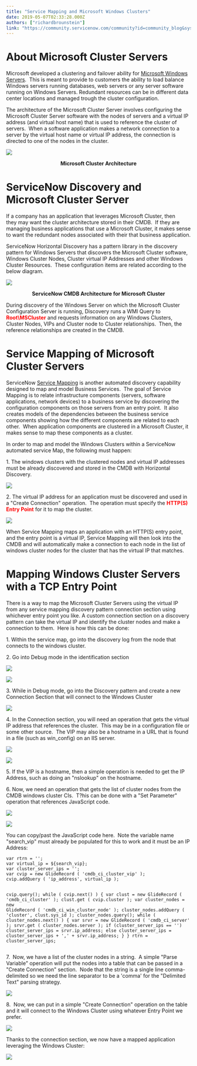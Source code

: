 ```yaml
---
title: "Service Mapping and Microsoft Windows Clusters"
date: 2019-05-07T02:33:28.000Z
authors: ["richardbrounstein"]
link: "https://community.servicenow.com/community?id=community_blog&sys_id=234cc8c9db913f0813b5fb2439961960"
---
```

<h1>About Microsoft Cluster Servers</h1>
<p>Microsoft developed a clustering and failover ability for <a href="https://docs.microsoft.com/en-us/windows-server/failover-clustering/failover-clustering-overview" rel="nofollow">Microsoft Windows Servers</a>.  This is meant to provide to customers the ability to load balance Windows servers running databases, web servers or any server software running on Windows Servers. Redundant resources can be in different data center locations and managed trough the cluster configuration.</p>
<p>The architecture of the Microsoft Cluster Server involves configuring the Microsoft Cluster Server software with the nodes of servers and a virtual IP address (and virtual host name) that is used to reference the cluster of servers.  When a software application makes a network connection to a server by the virtual host name or virtual IP address, the connection is directed to one of the nodes in the cluster.</p>
<p><img style="display: block; margin-left: auto; margin-right: auto;" src="https://community.servicenow.com/cded8c09dbd13f0813b5fb2439961942.iix" /></p>
<p style="text-align: center;"><strong>Microsoft Cluster Architecture</strong></p>
<h1>ServiceNow Discovery and Microsoft Cluster Server</h1>
<p>If a company has an application that leverages Microsoft Cluster, then they may want the cluster architecture stored in their CMDB.  If they are managing business applications that use a Microsoft Cluster, it makes sense to want the redundant nodes associated with their that business application.</p>
<p>ServiceNow Horizontal Discovery has a pattern library in the discovery pattern for Windows Servers that discovers the Microsoft Cluster software, Windows Cluster Nodes, Cluster virtual IP Addresses and other Windows Cluster Resources.  These configuration items are related according to the below diagram.</p>
<p><img style="display: block; margin-left: auto; margin-right: auto;" src="https://community.servicenow.com/8d6e844ddbd13f0813b5fb24399619e6.iix" /></p>
<p style="text-align: center;"><strong>ServiceNow CMDB Architecture for Microsoft Cluster</strong></p>
<p>During discovery of the Windows Server on which the Microsoft Cluster Configuration Server is running, Discovery runs a WMI Query to <strong><span style="color: #ff0000;">Root\MSCluster</span></strong> and requests information on any Windows Clusters, Cluster Nodes, VIPs and Cluster node to Cluster relationships.  Then, the reference relationships are created in the CMDB.</p>
<h1>Service Mapping of Microsoft Cluster Servers</h1>
<p>ServiceNow <a href="https://www.servicenow.com/products/service-mapping.html" rel="nofollow">Service Mapping</a> is another automated discovery capability designed to map and model Business Services.  The goal of Service Mapping is to relate infrastructure components (servers, software applications, network devices) to a business service by discovering the configuration components on those servers from an entry point.  It also creates models of the dependencies between the business service components showing how the different components are related to each other.  When application components are clustered in a Microsoft Cluster, it makes sense to map these components as a cluster.</p>
<p>In order to map and model the Windows Clusters within a ServiceNow automated service Map, the following must happen:</p>
<p>1. The windows clusters with the clustered nodes and virtual IP addresses must be already discovered and stored in the CMDB with Horizontal Discovery.</p>
<p><img src="https://community.servicenow.com/e0109049db153f0813b5fb243996193b.iix" /></p>
<p>2. The virtual IP address for an application must be discovered and used in a &#34;Create Connection&#34; operation.  The operation must specify the <strong><span style="color: #ff0000;">HTTP(S) Entry Point</span></strong> for it to map the cluster.</p>
<p><img src="https://community.servicenow.com/0fe0d88ddb153f0813b5fb2439961941.iix" /></p>
<p>When Service Mapping maps an application with an HTTP(S) entry point, and the entry point is a virtual IP, Service Mapping will then look into the CMDB and will automatically make a connection to each node in the list of windows cluster nodes for the cluster that has the virtual IP that matches.</p>
<h1>Mapping Windows Cluster Servers with a TCP Entry Point</h1>
<p>There is a way to map the Microsoft Cluster Servers using the virtual IP from any service mapping discovery pattern connection section using whichever entry point you like. A custom connection section on a discovery pattern can take the virtual IP and identify the cluster nodes and make a connection to them.  Here is how this can be done:</p>
<p>1. Within the service map, go into the discovery log from the node that connects to the windows cluster.</p>
<p>2. Go into Debug mode in the identification section</p>
<p><img src="https://community.servicenow.com/91021485db553f0813b5fb2439961939.iix" /></p>
<p><img src="https://community.servicenow.com/481250c5db553f0813b5fb2439961912.iix" /></p>
<p>3. While in Debug mode, go into the Discovery pattern and create a new Connection Section that will connect to the Windows Cluster</p>
<p><img src="https://community.servicenow.com/d2a2d80ddb553f0813b5fb2439961970.iix" /></p>
<p>4. In the Connection section, you will need an operation that gets the virtual IP address that references the cluster.  This may be in a configuration file or some other source.  The VIP may also be a hostname in a URL that is found in a file (such as win_config) on an IIS server.</p>
<p><img src="https://community.servicenow.com/a1e2d48ddb553f0813b5fb24399619e0.iix" /></p>
<p><img src="https://community.servicenow.com/b3e2dc8ddb553f0813b5fb24399619d6.iix" /></p>
<p>5. If the VIP is a hostname, then a simple operation is needed to get the IP Address, such as doing an &#34;nslookup&#34; on the hostname.</p>
<p>6. Now, we need an operation that gets the list of cluster nodes from the CMDB windows cluster CIs.  T?his can be done with a &#34;Set Parameter&#34; operation that references JavaScript code.</p>
<p><img src="https://community.servicenow.com/4fa318c5db953f0813b5fb2439961932.iix" /></p>
<p><img src="https://community.servicenow.com/b9b35009db953f0813b5fb24399619c6.iix" /></p>
<p>You can copy/past the JavaScript code here.  Note the variable name &#34;search_vip&#34; must already be populated for this to work and it must be an IP Address:</p>
<pre class="language-javascript"><code>var rtrn &#61; &#39;&#39;;
var virtual_ip &#61; ${search_vip};
var cluster_server_ips &#61; &#39;&#39;;
var cvip &#61; new GlideRecord ( &#39;cmdb_ci_cluster_vip&#39; );
cvip.addQuery ( &#39;ip_address&#39;, virtual_ip );

cvip.query();
while ( cvip.next() )
  {
  var clust &#61; new GlideRecord ( &#39;cmdb_ci_cluster&#39; );
  clust.get ( cvip.cluster );
  var cluster_nodes &#61; new GlideRecord ( &#39;cmdb_ci_win_cluster_node&#39; );
  cluster_nodes.addQuery ( &#39;cluster&#39;, clust.sys_id );
  cluster_nodes.query();
  while ( cluster_nodes.next() )
    {
    var srvr &#61; new GlideRecord ( &#39;cmdb_ci_server&#39; );
    srvr.get ( cluster_nodes.server );
    if (cluster_server_ips &#61;&#61; &#39;&#39;)
      cluster_server_ips &#61; srvr.ip_address;
    else
      cluster_server_ips &#61; cluster_server_ips &#43; &#39;,&#39; &#43; srvr.ip_address;
    }
  }
rtrn &#61; cluster_server_ips;
</code></pre>
<p>7.  Now, we have a list of the cluster nodes in a string.  A simple &#34;Parse Variable&#34; operation will put the nodes into a table that can be passed in a &#34;Create Connection&#34; section.  Node that the string is a single line comma-delimited so we need the line separator to be a &#39;comma&#39; for the &#34;Delimited Text&#34; parsing strategy.</p>
<p><img src="https://community.servicenow.com/5c34500ddb953f0813b5fb243996192f.iix" /></p>
<p>8.  Now, we can put in a simple &#34;Create Connection&#34; operation on the table and it will connect to the Windows Cluster using whatever Entry Point we prefer.</p>
<p><img src="https://community.servicenow.com/a854980ddb953f0813b5fb24399619e8.iix" /></p>
<p>Thanks to the connection section, we now have a mapped application leveraging the Windows Cluster:</p>
<p><img src="https://community.servicenow.com/1264544ddb953f0813b5fb2439961991.iix" /></p>